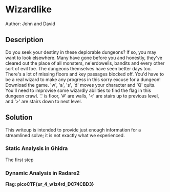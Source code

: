 # Wizardlike
Author: John and David
## Description
Do you seek your destiny in these deplorable dungeons? If so, you may want to look elsewhere. Many have gone before you and honestly, they've cleared out the place of all monsters, ne'erdowells, bandits and every other sort of evil foe. The dungeons themselves have seen better days too. There's a lot of missing floors and key passages blocked off. You'd have to be a real wizard to make any progress in this sorry excuse for a dungeon!
Download the game.
'w', 'a', 's', 'd' moves your character and 'Q' quits. You'll need to improvise some wizardly abilities to find the flag in this dungeon crawl. '.' is floor, '#' are walls, '<' are stairs up to previous level, and '>' are stairs down to next level.

## Solution
This writeup is intended to provide just enough information for a streamlined
solve; it is not exactly what we experienced.
### Static Analysis in Ghidra
The first step 
### Dynamic Analysis in Radare2

**Flag: picoCTF{ur_4_w1z4rd_DC74CBD3}**